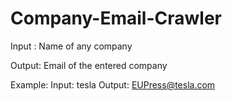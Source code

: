 # Company-Email-Crawler

Input : Name of any company

Output: Email of the entered company

Example:
        Input: tesla
        Output: EUPress@tesla.com
